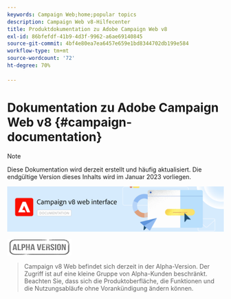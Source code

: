 ```yaml
---
keywords: Campaign Web;home;popular topics
description: Campaign Web v8-Hilfecenter
title: Produktdokumentation zu Adobe Campaign Web v8
exl-id: 86bfefdf-41b9-4d3f-9962-a6ae69140845
source-git-commit: 4bf4e80ea7ea6457e659e1bd8344702db199e584
workflow-type: tm+mt
source-wordcount: '72'
ht-degree: 70%

---
```


# Dokumentation zu Adobe Campaign Web v8 {#campaign-documentation}

>[!NOTE]
>
>Diese Dokumentation wird derzeit erstellt und häufig aktualisiert. Die endgültige Version dieses Inhalts wird im Januar 2023 vorliegen.

![](assets/do-not-localize/banner-documentationv8.png)

![](assets/do-not-localize/badge.png)

>Campaign v8 Web befindet sich derzeit in der Alpha-Version. Der Zugriff ist auf eine kleine Gruppe von Alpha-Kunden beschränkt. Beachten Sie, dass sich die Produktoberfläche, die Funktionen und die Nutzungsabläufe ohne Vorankündigung ändern können.
